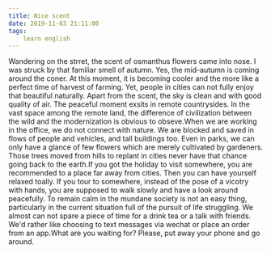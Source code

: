 ```yaml
---
title: Nice scent
date: 2019-11-03 21:11:00
tags:
    learn english
---
```

Wandering on the strret, the scent of osmanthus flowers came into nose. I was struck by that familiar smell of autumn. Yes, the mid-autumn is coming around the coner. At this moment, it is becoming cooler and the more like a perfect time of harvest of farming. Yet, people in cities can not fully enjoy that beautiful naturally. Apart from the scent, the sky is clean and with good quality of air. The peaceful moment exsits in remote countrysides. In the vast space among the remote land, the difference of civilization between the wild and the modernization is obvious to obseve.When we are working in the office, we do not connect with nature. We are blocked and saved in flows of people and vehicles, and tall buildings too. Even in parks, we can only have a glance of few flowers which are merely cultivated by gardeners. Those trees moved from hills to replant in cities never have that chance going back to the earth.If you got the holiday to visit somewhere, you are recommended to a place far away from cities. Then you can have yourself relaxed toally. If you tour to somewhere, instead of the pose of a vicotry with hands, you are supposed to walk slowly and have a look around peacefully. To remain calm in the mundane society is not an easy thing, particularly in the current situation full of the pursuit of life struggling. We almost can not spare a piece of time for a drink tea or a talk with friends. We'd rather like choosing to text messages via wechat or place an order from an app.What are you waiting for? Please, put away your phone and go around.